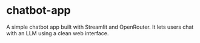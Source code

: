 # chatbot-app
A simple chatbot app built with Streamlit and OpenRouter. It lets users chat with an LLM using a clean web interface.
